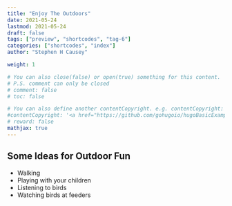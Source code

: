 ```yaml
---
title: "Enjoy The Outdoors"
date: 2021-05-24
lastmod: 2021-05-24
draft: false
tags: ["preview", "shortcodes", "tag-6"]
categories: ["shortcodes", "index"]
author: "Stephen H Causey"

weight: 1

# You can also close(false) or open(true) something for this content.
# P.S. comment can only be closed
# comment: false
# toc: false

# You can also define another contentCopyright. e.g. contentCopyright: "This is another copyright."
#contentCopyright: '<a href="https://github.com/gohugoio/hugoBasicExample" rel="noopener" target="_blank">See origin</a>'
# reward: false
mathjax: true
---
```


## Some Ideas for Outdoor Fun
<!--more-->
* Walking
* Playing with your children
* Listening to birds
* Watching birds at feeders
